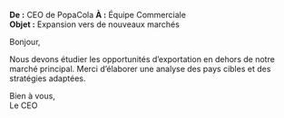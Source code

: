 **De :** CEO de PopaCola
**À :** Équipe Commerciale  
**Objet :** Expansion vers de nouveaux marchés

Bonjour,

Nous devons étudier les opportunités d’exportation en dehors de notre marché principal. Merci d’élaborer une analyse des pays cibles et des stratégies adaptées.

Bien à vous,  
Le CEO
